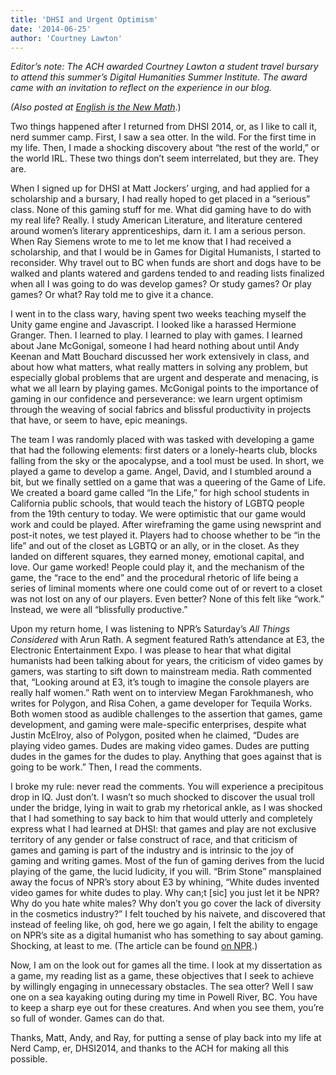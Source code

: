 ```yaml
---
title: 'DHSI and Urgent Optimism'
date: '2014-06-25'
author: 'Courtney Lawton'
---
```

*Editor’s note: The ACH awarded Courtney Lawton a student travel bursary to attend this summer’s Digital Humanities Summer Institute. The award came with an invitation to reflect on the experience in our blog.*

*(Also posted at [English is the New Math](http://englishisthenewmath.com/2014/06/22/dhsi-and-urgent-optimism/)*.)

Two things happened after I returned from DHSI 2014, or, as I like to call it, nerd summer camp. First, I saw a sea otter. In the wild. For the first time in my life. Then, I made a shocking discovery about “the rest of the world,” or the world IRL. These two things don’t seem interrelated, but they are. They are.

When I signed up for DHSI at Matt Jockers’ urging, and had applied for a scholarship and a bursary, I had really hoped to get placed in a “serious” class. None of this gaming stuff for me. What did gaming have to do with my real life? Really. I study American Literature, and literature centered around women’s literary apprenticeships, darn it. I am a serious person. When Ray Siemens wrote to me to let me know that I had received a scholarship, and that I would be in Games for Digital Humanists, I started to reconsider. Why travel out to BC when funds are short and dogs have to be walked and plants watered and gardens tended to and reading lists finalized when all I was going to do was develop games? Or study games? Or play games? Or what? Ray told me to give it a chance.

I went in to the class wary, having spent two weeks teaching myself the Unity game engine and Javascript. I looked like a harassed Hermione Granger. Then. I learned to play. I learned to play with games. I learned about Jane McGonigal, someone I had heard nothing about until Andy Keenan and Matt Bouchard discussed her work extensively in class, and about how what matters, what really matters in solving any problem, but especially global problems that are urgent and desperate and menacing, is what we all learn by playing games. McGonigal points to the importance of gaming in our confidence and perseverance: we learn urgent optimism through the weaving of social fabrics and blissful productivity in projects that have, or seem to have, epic meanings.

The team I was randomly placed with was tasked with developing a game that had the following elements: first daters or a lonely-hearts club, blocks falling from the sky or the apocalypse, and a tool must be used. In short, we played a game to develop a game. Angel, David, and I stumbled around a bit, but we finally settled on a game that was a queering of the Game of Life. We created a board game called “In the Life,” for high school students in California public schools, that would teach the history of LGBTQ people from the 19th century to today. We were optimistic that our game would work and could be played. After wireframing the game using newsprint and post-it notes, we test played it. Players had to choose whether to be “in the life” and out of the closet as LGBTQ or an ally, or in the closet. As they landed on different squares, they earned money, emotional capital, and love. Our game worked! People could play it, and the mechanism of the game, the “race to the end” and the procedural rhetoric of life being a series of liminal moments where one could come out of or revert to a closet was not lost on any of our players. Even better? None of this felt like “work.” Instead, we were all “blissfully productive.”

Upon my return home, I was listening to NPR’s Saturday’s *All Things Considered* with Arun Rath. A segment featured Rath’s attendance at E3, the Electronic Entertainment Expo. I was please to hear that what digital humanists had been talking about for years, the criticism of video games by gamers, was starting to sift down to mainstream media. Rath commented that, “Looking around at E3, it’s tough to imagine the console players are really half women.” Rath went on to interview Megan Farokhmanesh, who writes for Polygon, and Risa Cohen, a game developer for Tequila Works. Both women stood as audible challenges to the assertion that games, game development, and gaming were male-specific enterprises, despite what Justin McElroy, also of Polygon, posited when he claimed, “Dudes are playing video games. Dudes are making video games. Dudes are putting dudes in the games for the dudes to play. Anything that goes against that is going to be work.” Then, I read the comments.

I broke my rule: never read the comments. You will experience a precipitous drop in IQ. Just don’t. I wasn’t so much shocked to discover the usual troll under the bridge, lying in wait to grab my rhetorical ankle, as I was shocked that I had something to say back to him that would utterly and completely express what I had learned at DHSI: that games and play are not exclusive territory of any gender or false construct of race, and that criticism of games and gaming is part of the industry and is intrinsic to the joy of gaming and writing games. Most of the fun of gaming derives from the lucid playing of the game, the lucid ludicity, if you will. “Brim Stone” mansplained away the focus of NPR’s story about E3 by whining, “White dudes invented video games for white dudes to play. Why can;t \[sic\] you just let it be NPR? Why do you hate white males? Why don’t you go cover the lack of diversity in the cosmetics industry?” I felt touched by his naivete, and discovered that instead of feeling like, oh god, here we go again, I felt the ability to engage on NPR’s site as a digital humanist who has something to say about gaming. Shocking, at least to me. (The article can be found [on NPR](http://www.npr.org/2014/06/21/324341624/on-display-at-video-game-showcase-a-struggle-for-diversity).)

Now, I am on the look out for games all the time. I look at my dissertation as a game, my reading list as a game, these objectives that I seek to achieve by willingly engaging in unnecessary obstacles. The sea otter? Well I saw one on a sea kayaking outing during my time in Powell River, BC. You have to keep a sharp eye out for these creatures. And when you see them, you’re so full of wonder. Games can do that.

Thanks, Matt, Andy, and Ray, for putting a sense of play back into my life at Nerd Camp, er, DHSI2014, and thanks to the ACH for making all this possible.

